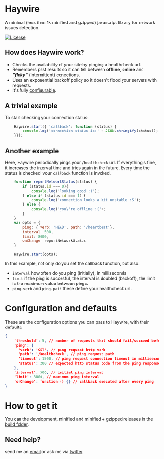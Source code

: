 # Haywire

A minimal (less than 1k minified and gzipped) javascript library for network issues detection.

[![License](https://img.shields.io/apm/l/vim-mode.svg)](http://github.com/omnia-salud/delta/blob/master/LICENSE.txt)

## How does Haywire work?

* Checks the availability of your site by pinging a healthcheck url.
* Remembers past results so it can tell between **offline**, **online** and **_"flaky"_**  (intermittent) conections.
* Uses an exponential backoff policy so it doesn't flood your servers with requests.
* It's fully [configurable]().

## A trivial example

To start checking your connection status:

```javascript
    Haywire.start({ 'callback': function (status) {
        console.log('connection status is:' + JSON.stringify(status));
    }});
```

## Another example

Here, Haywire periodically pings your `/healthcheck` url. If everything's fine, it increases the interval time and tries again in the future. Every time the status is checked, your `callback` function is invoked.

```javascript
    function reportNetworkStatus(status) {
        if (status.id === 0){
            console.log('looking good :)');
        } else if (status.id === 1) {
            console.log('connection looks a bit unstable :S');
        } else {
            console.log('you\'re offline :(');
        }
    }
    var opts = {
        ping: { verb: 'HEAD', path: '/heartbeat'},
        interval: 500,
        limit: 8000,
        onChange: reportNetworkStatus
    }

    Haywire.start(opts);
```

In this example, not only do you set the callback function, but also:
* `interval` how often do you ping (initially), in milliseconds
* `limit` if the ping is succesful, the interval is doubled (backoff), the limit is the maximum value between pings.
* `ping.verb` and `ping.path` these define your healthcheck url.

# Configuration and defaults

These are the configuration options you can pass to Haywire, with their defaults:

```json
{
    'threshold': 5, // number of requests that should fail/succeed before considering the connection to be offline/online
    'ping': {
      'verb': 'GET', // ping request http verb
      'path': '/healthcheck', // ping request path
      'timeout': 1500, // ping request connection timeout in milliseconds
      'status': 200 // expected http status code from the ping response
    },
    'interval': 500, // initial ping interval
    'limit': 8000, // maximum ping interval
    'onChange': function () {} // callback executed after every ping
}

```

# How to get it

You can the development, minified and minified + gzipped releases in the [build folder](https://github.com/omnia-salud/haywire/tree/master/build).

## Need help?

send me an [email](mailto:pablo@omniasalud.com) or ask me via [twitter](http://twitter.com/fernandezpablo)
